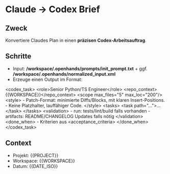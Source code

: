 # Claude → Codex Brief

## Zweck
Konvertiere Claudes Plan in einen **präzisen Codex-Arbeitsauftrag**.

## Schritte
- Input: **/workspace/.openhands/prompts/init_prompt.txt** + ggf. **/workspace/.openhands/normalized_input.xml**
- Erzeuge einen Output im Format:

&lt;codex_task&gt;
  &lt;role&gt;Senior Python/TS Engineer&lt;/role&gt;
  &lt;repo_context&gt;{{WORKSPACE}}&lt;/repo_context&gt;
  &lt;scope max_files="5" max_loc="200"/&gt;
  &lt;style&gt;
    - Patch-Format: minimierte Diffs/Blocks, mit klaren Insert-Positions.
    - Keine Platzhalter, lauffähiger Code.
  &lt;/style&gt;
  &lt;tasks&gt;
    &lt;task path="..."&gt;…&lt;/task&gt;
  &lt;/tasks&gt;
  &lt;validation&gt;
    - run: tests/lint/build falls vorhanden
    - artifacts: README/CHANGELOG Updates falls nötig
  &lt;/validation&gt;
  &lt;done_when&gt;
    - Kriterien aus &lt;acceptance_criteria&gt;
  &lt;/done_when&gt;
&lt;/codex_task&gt;

## Context
- Projekt: {{PROJECT}}
- Workspace: {{WORKSPACE}}
- Datum: {{DATE_ISO}}